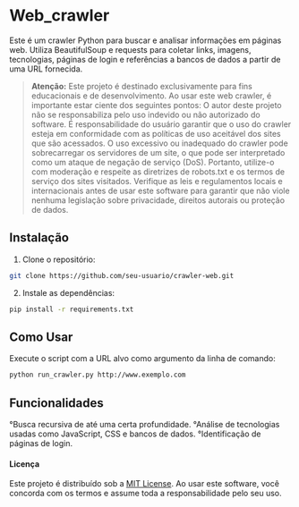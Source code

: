 # Web_crawler

Este é um crawler Python para buscar e analisar informações em páginas web.
Utiliza BeautifulSoup e requests para coletar links, imagens, tecnologias, páginas de login e referências a bancos de dados a partir de uma URL fornecida.

> **Atenção:**
> Este projeto é destinado exclusivamente para fins educacionais e de desenvolvimento. Ao usar este web crawler, é importante estar ciente dos seguintes pontos:
> O autor deste projeto não se responsabiliza pelo uso indevido ou não autorizado do software. É responsabilidade do usuário garantir que o uso do crawler esteja em conformidade com as políticas de uso aceitável dos sites que são acessados.
> O uso excessivo ou inadequado do crawler pode sobrecarregar os servidores de um site, o que pode ser interpretado como um ataque de negação de serviço (DoS). Portanto, utilize-o com moderação e respeite as diretrizes de robots.txt e os termos de serviço dos sites visitados.
> Verifique as leis e regulamentos locais e internacionais antes de usar este software para garantir que não viole nenhuma legislação sobre privacidade, direitos autorais ou proteção de dados.

## Instalação

1. Clone o repositório:
```bash
git clone https://github.com/seu-usuario/crawler-web.git
```
2. Instale as dependências:
```bash
pip install -r requirements.txt
```
## Como Usar

Execute o script com a URL alvo como argumento da linha de comando:

```bash
python run_crawler.py http://www.exemplo.com
```
## Funcionalidades
°Busca recursiva de até uma certa profundidade.
°Análise de tecnologias usadas como JavaScript, CSS e bancos de dados.
°Identificação de páginas de login.

#### Licença
Este projeto é distribuído sob a [MIT License](LICENSE). Ao usar este software, você concorda com os termos e assume toda a responsabilidade pelo seu uso.
